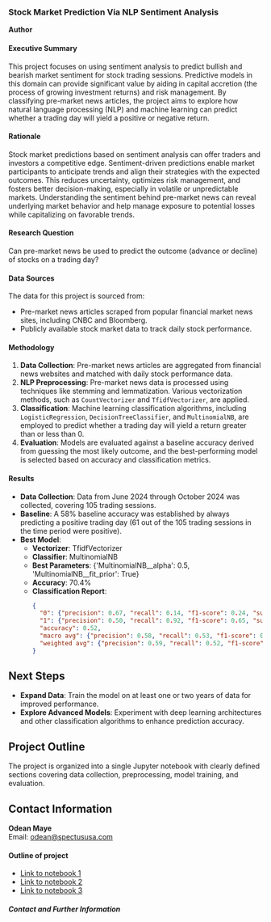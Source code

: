 ### Stock Market Prediction Via NLP Sentiment Analysis

**Author**

#### Executive Summary

This project focuses on using sentiment analysis to predict bullish and bearish market sentiment for stock trading sessions. Predictive models in this domain can provide significant value by aiding in capital accretion (the process of growing investment returns) and risk management. By classifying pre-market news articles, the project aims to explore how natural language processing (NLP) and machine learning can predict whether a trading day will yield a positive or negative return.

#### Rationale

Stock market predictions based on sentiment analysis can offer traders and investors a competitive edge. Sentiment-driven predictions enable market participants to anticipate trends and align their strategies with the expected outcomes. This reduces uncertainty, optimizes risk management, and fosters better decision-making, especially in volatile or unpredictable markets. Understanding the sentiment behind pre-market news can reveal underlying market behavior and help manage exposure to potential losses while capitalizing on favorable trends.

#### Research Question

Can pre-market news be used to predict the outcome (advance or decline) of stocks on a trading day?

#### Data Sources

The data for this project is sourced from:
- Pre-market news articles scraped from popular financial market news sites, including CNBC and Bloomberg.
- Publicly available stock market data to track daily stock performance.

#### Methodology

1. **Data Collection**: Pre-market news articles are aggregated from financial news websites and matched with daily stock performance data.
2. **NLP Preprocessing**: Pre-market news data is processed using techniques like stemming and lemmatization. Various vectorization methods, such as `CountVectorizer` and `TfidfVectorizer`, are applied.
3. **Classification**: Machine learning classification algorithms, including `LogisticRegression`, `DecisionTreeClassifier`, and `MultinomialNB`, are employed to predict whether a trading day will yield a return greater than or less than 0.
4. **Evaluation**: Models are evaluated against a baseline accuracy derived from guessing the most likely outcome, and the best-performing model is selected based on accuracy and classification metrics.

#### Results

- **Data Collection**: Data from June 2024 through October 2024 was collected, covering 105 trading sessions.
- **Baseline**: A 58% baseline accuracy was established by always predicting a positive trading day (61 out of the 105 trading sessions in the time period were positive).
- **Best Model**: 
  - **Vectorizer**: TfidfVectorizer
  - **Classifier**: MultinomialNB
  - **Best Parameters**: {'MultinomialNB__alpha': 0.5, 'MultinomialNB__fit_prior': True}
  - **Accuracy**: 70.4%
  - **Classification Report**:
    ```json
    {
      "0": {"precision": 0.67, "recall": 0.14, "f1-score": 0.24, "support": 14},
      "1": {"precision": 0.50, "recall": 0.92, "f1-score": 0.65, "support": 13},
      "accuracy": 0.52,
      "macro avg": {"precision": 0.58, "recall": 0.53, "f1-score": 0.44, "support": 27},
      "weighted avg": {"precision": 0.59, "recall": 0.52, "f1-score": 0.43, "support": 27}
    }
    ```

## Next Steps

- **Expand Data**: Train the model on at least one or two years of data for improved performance.
- **Explore Advanced Models**: Experiment with deep learning architectures and other classification algorithms to enhance prediction accuracy.

## Project Outline

The project is organized into a single Jupyter notebook with clearly defined sections covering data collection, preprocessing, model training, and evaluation.

## Contact Information

**Odean Maye**  
Email: odean@spectususa.com

#### Outline of project

- [Link to notebook 1]()
- [Link to notebook 2]()
- [Link to notebook 3]()


##### Contact and Further Information